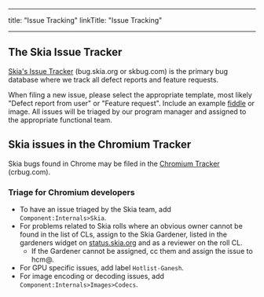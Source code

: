 
---
title: "Issue Tracking"
linkTitle: "Issue Tracking"

---


The Skia Issue Tracker
----------------------
[Skia's Issue Tracker](https://bugs.chromium.org/p/skia/issues/list)
(bug.skia.org or skbug.com) is the primary bug database where we track all defect
reports and feature requests.

When filing a new issue, please select the appropriate template, most likely
"Defect report from user" or "Feature request".  Include an example
[fiddle](https://fiddle.skia.org) or image.  All issues will be triaged by our
program manager and assigned to the appropriate functional team.


Skia issues in the Chromium Tracker
-----------------------------------
Skia bugs found in Chrome may be filed in the [Chromium Tracker](https://bugs.chromium.org/p/chromium/issues/list) (crbug.com).

### Triage for Chromium developers
  * To have an issue triaged by the Skia team, add `Component:Internals>Skia`.
  * For problems related to Skia rolls where an obvious owner cannot be found in
    the list of CLs, assign to the Skia Gardener, listed in the gardeners widget
    on [status.skia.org](https://status.skia.org) and as a reviewer on the roll CL.
    * If the Gardener cannot be assigned, cc them and assign the issue to hcm@.
  * For GPU specific issues, add label `Hotlist-Ganesh`.
  * For image encoding or decoding issues, add
    `Component:Internals>Images>Codecs`.


